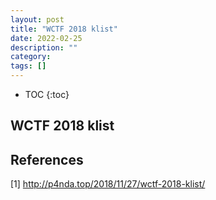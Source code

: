 ```yaml
---
layout: post
title: "WCTF 2018 klist"
date: 2022-02-25
description: ""
category: 
tags: []
---
```

* TOC
{:toc}

## WCTF 2018 klist

## References

[1] <http://p4nda.top/2018/11/27/wctf-2018-klist/>
